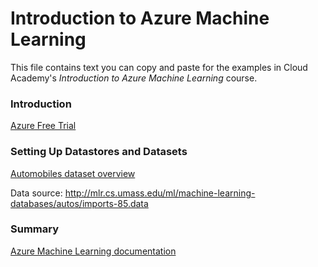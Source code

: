 # Introduction to Azure Machine Learning
This file contains text you can copy and paste for the examples in Cloud Academy's _Introduction to Azure Machine Learning_ course.  

### Introduction
[Azure Free Trial](https://azure.microsoft.com/free) 

### Setting Up Datastores and Datasets
[Automobiles dataset overview](http://mlr.cs.umass.edu/ml/datasets/Automobile)

Data source: http://mlr.cs.umass.edu/ml/machine-learning-databases/autos/imports-85.data

### Summary
[Azure Machine Learning documentation](https://docs.microsoft.com/en-us/azure/machine-learning/)  

